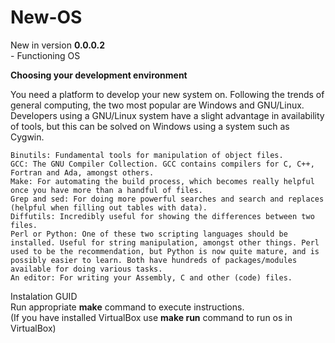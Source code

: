 # New-OS

New in version **0.0.0.2**  
    - Functioning OS

 **Choosing your development environment**

You need a platform to develop your new system on. Following the trends of general computing, the two most popular are Windows and GNU/Linux. Developers using a GNU/Linux system have a slight advantage in availability of tools, but this can be solved on Windows using a system such as Cygwin.

    Binutils: Fundamental tools for manipulation of object files.
    GCC: The GNU Compiler Collection. GCC contains compilers for C, C++, Fortran and Ada, amongst others.
    Make: For automating the build process, which becomes really helpful once you have more than a handful of files.
    Grep and sed: For doing more powerful searches and search and replaces (helpful when filling out tables with data).
    Diffutils: Incredibly useful for showing the differences between two files.
    Perl or Python: One of these two scripting languages should be installed. Useful for string manipulation, amongst other things. Perl used to be the recommendation, but Python is now quite mature, and is possibly easier to learn. Both have hundreds of packages/modules available for doing various tasks.
    An editor: For writing your Assembly, C and other (code) files. 

Instalation GUID  
Run appropriate **make** command to execute instructions.  
(If you have installed VirtualBox use **make run** command to run os in VirtualBox)
